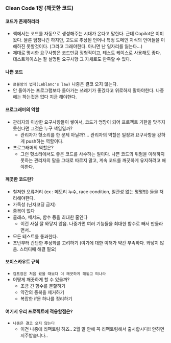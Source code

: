 ### Clean Code 1장 (깨끗한 코드)

#### 코드가 존재하리라

- 책에서는 코드를 자동으로 생성해주는 시대가 온다고 말한다. 근데 Copilot은 이미 왔다. 물론 엄청나긴 하지만, 고도로 추상된 언어나 특정 도메인 지식의 언어들을 이해하진 못할것이다. (그라고 그래야한다. 아니면 난 일자리를 잃는다...)
- 제대로 명시한 요구사항은 코드만큼 정형적이고, 테스트 케이스로 사용해도 좋다. 테스트케이스는 잘 설명된 요구사항 그 자체로도 만족할 수 있다.

#### 나쁜 코드

- `르블랑의 법칙(Leblanc's law)` 나중은 결코 오지 않는다.
- 안 돌아가는 프로그램보다 돌아가는 쓰레기가 좋겠다고 위로하지 말아야한다. 나중에는 하는것은 없다 지금 해야한다.

#### 프로그래머의 역할

- 관리자의 이상한 요구사항들이 쌓여서, 코드가 엉망이 되어 프로젝트 기한을 맞추지 못한다면 그것은 누구 책임일까?
  - 관리자가 헛소리를 한 문제 아닐까?... 관리자의 역할은 일정과 요구사항을 강하게 push하는 역할이다.
- 프로그래머의 역할은?
  - 그런 헛소리에서도 좋은 코드를 사수하는 일이다. 나쁜 코드의 위험을 이해하지 못하는 관리자의 말을 그대로 따르지 말고, 계속 코드를 깨끗하게 유지하려고 해야한다.

#### 깨끗한 코드란?

- 철저한 오류처리 (ex : 메모리 누수, race condition, 일관성 없는 명명법) 들을 처리해야한다.
- 가독성 (닌자코딩 금지)
- 중복이 없다
- 클래스, 메서드, 함수 등을 최대한 줄인다
  - 이건 사실 잘 와닿지 않음. 나중가면 여러 기능들을 최대한 함수로 빼서 만들라면서..
- 모든 테스트를 통과한다.
- 초반부터 간단한 추상화를 고려하기 (여기에 대한 이해가 약간 부족하다. 와닿지 않음. 스터디때 해결 필요)

#### 보이스카우트 규칙

- `캠프장은 처음 왔을 때보다 더 깨끗하게 해놓고 떠나라`
- 어떻게 깨끗하게 할 수 있을까?
  - 조금 긴 함수를 분할하기
  - 약간의 중복을 제거하기
  - 복잡한 if문 하나를 정리하기

#### 여기서 우리 프로젝트에 적용할점은?

- `나중은 결코 오지 않는다`
  - 이건 나중에 리팩토링 하죠.. 2월 말 안에 꼭 리팩토링해서 출시합시다!! 안하면 저주받습니다..
